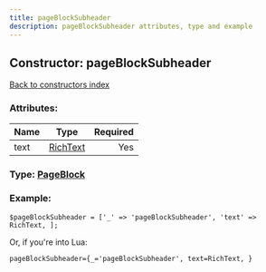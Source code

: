 ```yaml
---
title: pageBlockSubheader
description: pageBlockSubheader attributes, type and example
---
```

## Constructor: pageBlockSubheader  
[Back to constructors index](index.md)



### Attributes:

| Name     |    Type       | Required |
|----------|:-------------:|---------:|
|text|[RichText](../types/RichText.md) | Yes|



### Type: [PageBlock](../types/PageBlock.md)


### Example:

```
$pageBlockSubheader = ['_' => 'pageBlockSubheader', 'text' => RichText, ];
```  

Or, if you're into Lua:  


```
pageBlockSubheader={_='pageBlockSubheader', text=RichText, }

```


